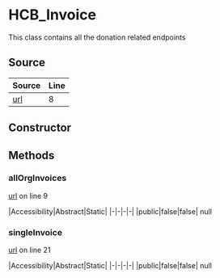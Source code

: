 # HCB_Invoice

This class contains all the donation related endpoints
## Source
|Source|Line|
|-|-|
|[url](https://github.com/devramsean0/hcb.js/blob/8ecc355/src/api_endpoints/invoices.ts#L8)|8|
## Constructor
## Methods
### allOrgInvoices
[url](https://github.com/devramsean0/hcb.js/blob/8ecc355/src/api_endpoints/invoices.ts#L9) on line 9  

|Accessibility|Abstract|Static|
|-|-|-|-|
|public|false|false|
null

### singleInvoice
[url](https://github.com/devramsean0/hcb.js/blob/8ecc355/src/api_endpoints/invoices.ts#L21) on line 21  

|Accessibility|Abstract|Static|
|-|-|-|-|
|public|false|false|
null
